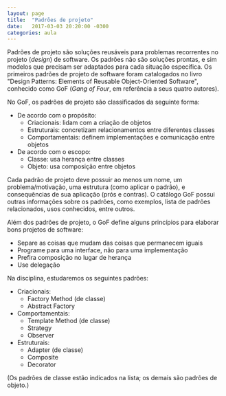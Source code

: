 ```yaml
---
layout: page
title:  "Padrões de projeto"
date:   2017-03-03 20:20:00 -0300
categories: aula
---
```


<!-- http://www.inf.ufg.br/~fabrizzio/web/java/aula9.pdf -->

Padrões de projeto são soluções reusáveis para problemas recorrentes no projeto (*design*) de software. Os padrões não são soluções prontas, e sim modelos que precisam ser adaptados para cada situação específica. Os primeiros padrões de projeto de software foram catalogados no livro "Design Patterns: Elements of Reusable Object-Oriented Software", conhecido como GoF (*Gang of Four*, em referência a seus quatro autores).

No GoF, os padrões de projeto são classificados da seguinte forma:

- De acordo com o propósito:
    - Criacionais: lidam com a criação de objetos
    - Estruturais: concretizam relacionamentos entre diferentes classes
    - Comportamentais: definem implementações e comunicação entre objetos
- De acordo com o escopo:
    - Classe: usa herança entre classes
    - Objeto: usa composição entre objetos

Cada padrão de projeto deve possuir ao menos um nome, um problema/motivação, uma estrutura (como aplicar o padrão), e consequências de sua aplicação (prós e contras). O catálogo GoF possui outras informações sobre os padrões, como exemplos, lista de padrões relacionados, usos conhecidos, entre outros.

Além dos padrões de projeto, o GoF define alguns princípios para elaborar bons projetos de software:

- Separe as coisas que mudam das coisas que permanecem iguais
- Programe para uma interface, não para uma implementação
- Prefira composição no lugar de herança
- Use delegação

Na disciplina, estudaremos os seguintes padrões:

- Criacionais:
    - Factory Method (de classe)
    - Abstract Factory
- Comportamentais:
    - Template Method (de classe)
    - Strategy
    - Observer
- Estruturais:
    - Adapter (de classe)
    - Composite
    - Decorator

(Os padrões de classe estão indicados na lista; os demais são padrões de objeto.)

